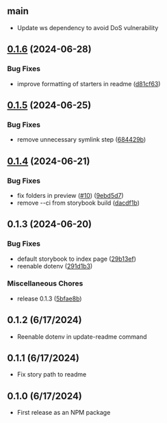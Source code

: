 ## main
- Update ws dependency to avoid DoS vulnerability

## [0.1.6](https://github.com/kevinschaul/jump-start-tools/compare/v0.1.5...v0.1.6) (2024-06-28)


### Bug Fixes

* improve formatting of starters in readme ([d81cf63](https://github.com/kevinschaul/jump-start-tools/commit/d81cf6348c88cfa35d71451d7cc0ea12c58f3db3))

## [0.1.5](https://github.com/kevinschaul/jump-start-tools/compare/v0.1.4...v0.1.5) (2024-06-25)


### Bug Fixes

* remove unnecessary symlink step ([684429b](https://github.com/kevinschaul/jump-start-tools/commit/684429b29f5f55491a22d46692b7d6015665840e))

## [0.1.4](https://github.com/kevinschaul/jump-start-tools/compare/v0.1.3...v0.1.4) (2024-06-21)


### Bug Fixes

* fix folders in preview ([#10](https://github.com/kevinschaul/jump-start-tools/issues/10)) ([9ebd5d7](https://github.com/kevinschaul/jump-start-tools/commit/9ebd5d7902547b2ace6dc4898e9405cadc41d4f6))
* remove --ci from storybook build ([dacdf1b](https://github.com/kevinschaul/jump-start-tools/commit/dacdf1b36b9bf45265ee3878ba182349b8c87ace))

## 0.1.3 (2024-06-20)


### Bug Fixes

* default storybook to index page ([29b13ef](https://github.com/kevinschaul/jump-start-tools/commit/29b13efe703d38f5c4cd578d8a8e9be3201091b2))
* reenable dotenv ([291d1b3](https://github.com/kevinschaul/jump-start-tools/commit/291d1b310c3a4bc0de82254780564451b792a842))


### Miscellaneous Chores

* release 0.1.3 ([5bfae8b](https://github.com/kevinschaul/jump-start-tools/commit/5bfae8bca0b2d89613d340fbbc6c4a3e8073003a))

## 0.1.2 (6/17/2024)
- Reenable dotenv in update-readme command

## 0.1.1 (6/17/2024)

- Fix story path to readme

## 0.1.0 (6/17/2024)

- First release as an NPM package
